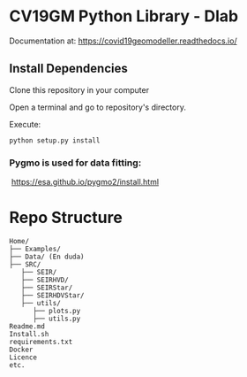 # CV19GM Python Library - Dlab
Documentation at:
https://covid19geomodeller.readthedocs.io/

## Install Dependencies

Clone this repository in your computer

Open a terminal and go to repository's directory.

Execute:

`python setup.py install`



### Pygmo is used for data fitting:

​	 https://esa.github.io/pygmo2/install.html


# Repo Structure
```
Home/  
├── Examples/  
├── Data/ (En duda)  
├── SRC/  
   ├── SEIR/  
   ├── SEIRHVD/  
   ├── SEIRStar/  
   ├── SEIRHDVStar/  
   ├── utils/  
      ├── plots.py  
      ├── utils.py         
Readme.md  
Install.sh  
requirements.txt  
Docker  
Licence   
etc.  
```

